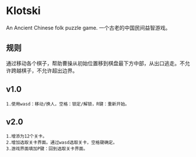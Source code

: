 # Klotski
An Ancient Chinese folk puzzle game.
一个古老的中国民间益智游戏。
## 规则
通过移动各个棋子，帮助曹操从初始位置移到棋盘最下方中部，从出口逃走。不允许跨越棋子，不允许超出边界。
## v1.0
```
1.使用wasd：移动/换人，空格：锁定/解锁，R键：重新开始。
```
## v2.0
```
1.增添为12个关卡。
2.增加选取关卡界面。通过wasd选取关卡，空格键确定。
3.游戏界面填加P键：回到选取关卡界面。
```
